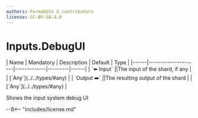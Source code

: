 ```yaml
---
authors: Formabble & contributors
license: CC-BY-SA-4.0
---
```



# Inputs.DebugUI

<div class="sh-parameters" markdown="1">
| Name | Mandatory | Description | Default | Type |
|------|---------------------|-------------|---------|------|
| `⬅️ Input` ||The input of the shard, if any | | [`Any`](../../types/#any) |
| `Output ➡️` ||The resulting output of the shard | | [`Any`](../../types/#any) |

</div>

Shows the input system debug UI

--8<-- "includes/license.md"

